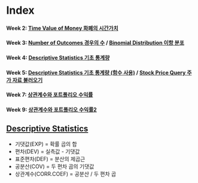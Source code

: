 Index
===============
#### Week 2: [Time Value of Money 화폐의 시간가치](https://github.com/jen0707/FinData.R/blob/main/TimeValueofMoney.R)
#### Week 3: [Number of Outcomes 경우의 수](https://github.com/jen0707/FinData.R/blob/main/Numberofoutcomes.R) / [Binomial Distribution 이항 분포](https://github.com/jen0707/FinData.R/blob/main/BinomialDistribution.R)
#### Week 4: [Descriptive Statistics 기초 통계량](https://github.com/jen0707/FinData.R/blob/main/DescriptiveStatistics.R)
#### Week 5: [Descriptive Statistics 기초 통계량 (함수 사용)](https://github.com/jen0707/FinData.R/blob/main/DesciptiveStatistics2(function).R) / [Stock Price Query 주가 자료 불러오기](https://github.com/jen0707/FinData.R/blob/main/StockPriceQuery.R)
#### Week 7: [상관계수와 포트폴리오 수익률](https://github.com/jen0707/FinData.R/blob/main/%EC%83%81%EA%B4%80%EA%B3%84%EC%88%98%EC%99%80%ED%8F%AC%ED%8A%B8%ED%8F%B4%EB%A6%AC%EC%98%A4%EC%88%98%EC%9D%B5%EB%A5%A0.R)
#### Week 9: [상관계수와 포트폴리오 수익률2](https://github.com/jen0707/FinData.R/blob/main/shiny_pfo_corr_(1).R)

[Descriptive Statistics](https://github.com/jen0707/FinData.R/blob/main/DescriptiveStatistics.xlsx)
----------------------
* 기댓값(EXP) = 확률 곱의 합
* 편차(DEV) = 실측값 - 기댓값
* 표준편차(DEF) = 분산의 제곱근
* 공분산(COV) = 두 편차 곱의 기댓값
* 상관계수(CORR.COEF) = 공분산 / 두 편차 곱

